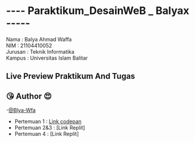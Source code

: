 # ---- Paraktikum_DesainWeB _ Balyax -----
Nama : Balya Ahmad Waffa \
NIM : 21104410052 \
Jurusan : Teknik Informatika \
Kampus : Universitas Islam Balitar

## Live Preview Praktikum And Tugas
## 😘 Author 😍
-[@Blya-Wfa](https://github.com/Balyax)

- Pertemuan 1 : [Link codepan](https://codepen.io/collection/YyYJry)
- Pertemuan 2&3 : [Link Replit]
- Pertemuan 4 : [Link Replit]
